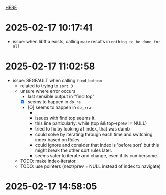 [HERE](notes.md)

# 2025-02-17 10:17:41
-	issue: when libft.a exists, calling `make` results in `nothing to be done for all`

# 2025-02-17 11:02:58
-	issue: SEGFAULT when calling `find_bottom`
	-	related to trying to `sort 3`
	-	unsure where error occurs
		-	last sensible output in "find top"
		-	[X] seems to happen in `do_ra`
		-	[O] seems to happen in `do_rra`
			-	[](../alt/operations/rotate.c#L69)
			-	issues with find top seems it.
			-	this line particularly: while (top && top->prev != NULL)
			-	tried to fix by looking at index, that was dumb
			-	could solve by iterating through each time and switching index based on Rules
			-	could ignore and consider that index is 'before sort'
			but this might break the other sort rules later.
			-	seems safer to iterate and change, even if its cumbersome.
	-	TODO:	make index-iterator.
	-	TODO:	use pointers (next/prev = NULL instead of index to navigate)

# 2025-02-17 14:58:05
<!-- ==156045== 
==156045== HEAP SUMMARY:
==156045==     in use at exit: 40 bytes in 1 blocks
==156045==   total heap usage: 4 allocs, 3 frees, 1,144 bytes allocated
==156045== 
==156045== 40 bytes in 1 blocks are definitely lost in loss record 1 of 1
==156045==    at 0x4848899: malloc (in /usr/libexec/valgrind/vgpreload_memcheck-amd64-linux.so)
==156045==    by 0x4028B8: arg_stacker (stack_maker.c:59)
==156045==    by 0x402787: stack_filler (stack_maker.c:48)
==156045==    by 0x402690: stack_maker (stack_maker.c:20)
==156045==    by 0x4011ED: main (introduction.c:32)
==156045== 
==156045== LEAK SUMMARY:
==156045==    definitely lost: 40 bytes in 1 blocks
==156045==    indirectly lost: 0 bytes in 0 blocks
==156045==      possibly lost: 0 bytes in 0 blocks
==156045==    still reachable: 0 bytes in 0 blocks
==156045==         suppressed: 0 bytes in 0 blocks
==156045== 
==156045== Use --track-origins=yes to see where uninitialised values come from
==156045== For lists of detected and suppressed errors, rerun with: -s
==156045== ERROR SUMMARY: 11 errors from 11 contexts (suppressed: 0 from 0)
 -->
